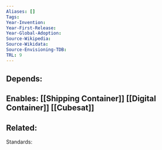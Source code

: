 ```yaml
---
Aliases: []
Tags: 
Year-Invention: 
Year-First-Release: 
Year-Global-Adoption: 
Source-Wikipedia: 
Source-Wikidata: 
Source-Envisioning-TDB: 
TRL: 9
---
```


Depends:
-
Enables:
[[Shipping Container]]
[[Digital Container]]
[[Cubesat]]
-
Related:
-
Standards:
